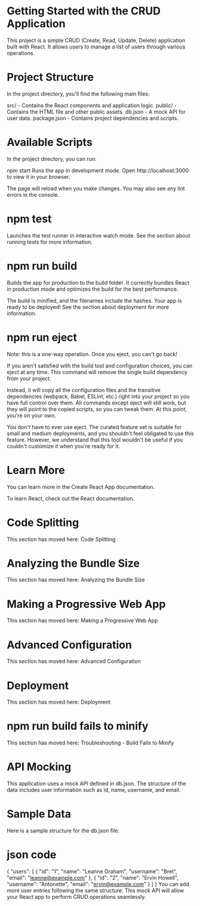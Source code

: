# Getting Started with the CRUD Application
This project is a simple CRUD (Create, Read, Update, Delete) application built with React. It allows users to manage a list of users through various operations.

# Project Structure
In the project directory, you'll find the following main files:

src/ - Contains the React components and application logic.
public/ - Contains the HTML file and other public assets.
db.json - A mock API for user data.
package.json - Contains project dependencies and scripts.

# Available Scripts
In the project directory, you can run:

npm start
Runs the app in development mode.
Open http://localhost:3000 to view it in your browser.

The page will reload when you make changes.
You may also see any lint errors in the console.

# npm test
Launches the test runner in interactive watch mode.
See the section about running tests for more information.

# npm run build
Builds the app for production to the build folder.
It correctly bundles React in production mode and optimizes the build for the best performance.

The build is minified, and the filenames include the hashes.
Your app is ready to be deployed!
See the section about deployment for more information.

# npm run eject
Note: this is a one-way operation. Once you eject, you can't go back!

If you aren't satisfied with the build tool and configuration choices, you can eject at any time. This command will remove the single build dependency from your project.

Instead, it will copy all the configuration files and the transitive dependencies (webpack, Babel, ESLint, etc.) right into your project so you have full control over them. All commands except eject will still work, but they will point to the copied scripts, so you can tweak them. At this point, you're on your own.

You don't have to ever use eject. The curated feature set is suitable for small and medium deployments, and you shouldn't feel obligated to use this feature. However, we understand that this tool wouldn't be useful if you couldn't customize it when you're ready for it.

# Learn More
You can learn more in the Create React App documentation.

To learn React, check out the React documentation.

# Code Splitting
This section has moved here: Code Splitting

# Analyzing the Bundle Size
This section has moved here: Analyzing the Bundle Size

# Making a Progressive Web App
This section has moved here: Making a Progressive Web App

# Advanced Configuration
This section has moved here: Advanced Configuration

# Deployment
This section has moved here: Deployment

# npm run build fails to minify
This section has moved here: Troubleshooting - Build Fails to Minify

# API Mocking
This application uses a mock API defined in db.json. The structure of the data includes user information such as id, name, username, and email.

# Sample Data
Here is a sample structure for the db.json file:

# json code
{
  "users": [
    {
      "id": "1",
      "name": "Leanne Graham",
      "username": "Bret",
      "email": "leanne@example.com"
    },
    {
      "id": "2",
      "name": "Ervin Howell",
      "username": "Antonette",
      "email": "ervin@example.com"
    }
  ]
}
You can add more user entries following the same structure. This mock API will allow your React app to perform CRUD operations seamlessly.